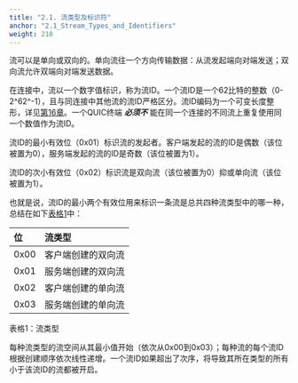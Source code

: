 ```yaml
---
title: "2.1. 流类型及标识符"
anchor: "2.1_Stream_Types_and_Identifiers"
weight: 210
---
```


流可以是单向或双向的。单向流往一个方向传输数据：从流发起端向对端发送；双向流允许双端向对端发送数据。

在连接中，流以一个数字值标识，称为流ID。一个流ID是一个62比特的整数（0-2^62^-1），且与同连接中其他流的流ID严格区分。流ID编码为一个可变长度整形，详见[第16章]()。一个QUIC终端 _**必须不**_ 能在同一个连接的不同流上重复使用同一个数值作为流ID。

流ID的最小有效位（0x01）标识流的发起者。客户端发起的流的ID是偶数（该位被置为0），服务端发起的流的ID是奇数（该位被置为1）。

流ID的次小有效位（0x02）标识流是双向流（该位被置为0）抑或单向流（该位被置为1）。

也就是说，流ID的最小两个有效位用来标识一条流是总共四种流类型中的哪一种，总结在如下[表格1](#Table_1_Stream_ID_Types)中：

<div id="Table_1_Stream_ID_Types">

|位  |流类型|
|:---|:-----|
|0x00|客户端创建的双向流|
|0x01|服务端创建的双向流|
|0x02|客户端创建的单向流|
|0x03|服务端创建的单向流|

<p>表格1：流类型</p>

</div>

每种流类型的流空间从其最小值开始（依次从0x00到0x03）；每种流的每个流ID根据创建顺序依次线性递增。一个流ID如果超出了次序，将导致其所在类型的所有小于该流ID的流都被开启。

